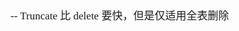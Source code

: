 <span  style="font-family: Simsun,serif; font-size: 17px; ">

-- Truncate 比 delete 要快，但是仅适用全表删除

</span>